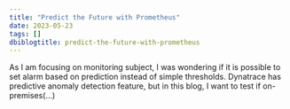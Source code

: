 ```yaml
---
title: "Predict the Future with Prometheus"
date: 2023-05-23
tags: []
dbiblogtitle: predict-the-future-with-prometheus
---
```

As I am focusing on monitoring subject, I was wondering if it is possible to set alarm based on prediction instead of simple thresholds. Dynatrace has predictive anomaly detection feature, but in this blog, I want to test if on-premises(…)